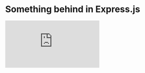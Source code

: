 # Something behind in Express.js

 <html>
 <iframe src="https://www.youtube.com/embed/Ye5lbRk6j_g" frameborder="0" allow="accelerometer; autoplay; clipboard-write; encrypted-media; gyroscope; picture-in-picture" allowfullscreen></iframe>
 </html>
